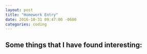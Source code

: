 ```yaml
---
layout: post
title: "Homework Entry"
date: 2016-10-31 09:47:00 -0600
categories: coding
---
```


## Some things that I have found interesting: 
